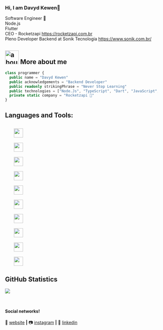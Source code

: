 
### Hi, I am Davyd Kewen👋

Software Engineer 🚀<br/>
Node.js<br/>
Flutter<br/>
CEO - Rocketzapi https://rocketzapi.com.br <br/>
Pleno Developer Backend at Sonik Tecnologia https://www.sonik.com.br/ 

## <img width="45" alt="about" src="https://cdn.jsdelivr.net/gh/devicons/devicon/icons/npm/npm-original-wordmark.svg"> More about me

<!-- <img align="right" width="300" src="https://i2.wp.com/allhtaccess.info/wp-content/uploads/2018/03/programming.gif?fit=1281%2C716&ssl=1" /> -->

```TypeScript
class programmer {
  public name = "Davyd Kewen"
  public acknowledgements = "Backend Developer"
  public readonly strikingPhrase = "Never Stop Learning"
  public technologies = ["Node.Js", "TypeScript", "Dart", "JavaScript", "Flutter", "React Native"]
  private static company = "Rocketzapi 🚀"
}
```

## **Languages and Tools:**  

<code>
	<img height="30" src="https://cdn.jsdelivr.net/gh/devicons/devicon/icons/nodejs/nodejs-original.svg">
</code>
<code>
	<img height="30" src="https://cdn.jsdelivr.net/gh/devicons/devicon/icons/typescript/typescript-original.svg">
</code>
<code>
	<img height="30" src="https://cdn.jsdelivr.net/gh/devicons/devicon/icons/javascript/javascript-original.svg">
</code>
<code>
	<img height="30" src="https://cdn.jsdelivr.net/gh/devicons/devicon/icons/flutter/flutter-original.svg">
</code>
<code>
	<img height="30" src="https://cdn.jsdelivr.net/gh/devicons/devicon/icons/dart/dart-original.svg" />
</code>
<code>
	<img height="30" src="https://cdn.jsdelivr.net/gh/devicons/devicon/icons/vscode/vscode-original.svg">
</code>
<code>
	<img height="30" src="https://cdn.jsdelivr.net/gh/devicons/devicon/icons/git/git-original.svg">
</code>
<code>
	<img height="30" src="https://cdn.jsdelivr.net/gh/devicons/devicon/icons/firebase/firebase-plain.svg">
</code>
<code>
	<img height="30" src="https://cdn.jsdelivr.net/gh/devicons/devicon/icons/express/express-original.svg">
</code>
<code>
	<img height="30" src="https://cdn.jsdelivr.net/gh/devicons/devicon/icons/postgresql/postgresql-original.svg">
</code>



## **GitHub Statistics**
<div class="row">

<a href="https://github-readme-stats.vercel.app/api?username=davydcardoso&show_icons=true&theme=radical&line_height=20">
 <img align="center" src="https://github-readme-stats.vercel.app/api?username=davydcardoso&show_icons=true&theme=radical&line_height=20"/>
</a>
</div>

[website]: https://rocketzapi.com.br/
[instagram]: https://instagram.com/davydkewen
[linkedin]: https://www.linkedin.com/in/davyd-kewen-66b0121aa/
<br>

#### Social networks!

🏡 [website][website] **|** 
📷 [instagram][instagram] **|** 
👔 [linkedin][linkedin]

